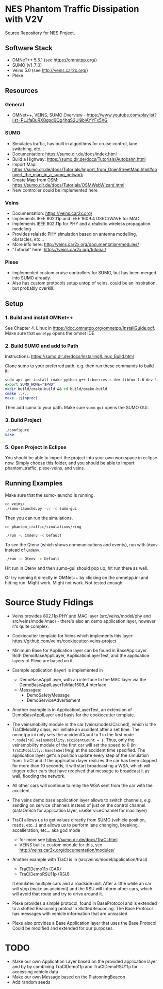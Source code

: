 # NES Phantom Traffic Dissipation with V2V

Source Repository for NES Project.

## Software Stack
- OMNeT++ 5.5.1 (see <https://omnetpp.org/>)
- SUMO (v1_7_0)
- Veins 5.0 (see <http://veins.car2x.org/>)
- Plexe

## Resources
### General
- OMNet++, VEINS, SUMO Overview - https://www.youtube.com/playlist?list=PLJfaBuRXBgpd6Qg4hqS2Ul9blAYYFx5XG

### SUMO
- Simulates traffic, has built in algorithms for cruise control, lane switching, etc...
- Documentation: https://sumo.dlr.de/docs/index.html 
- Build a Highway: https://sumo.dlr.de/docs/Tutorials/Autobahn.html 
- Import Map: https://sumo.dlr.de/docs/Tutorials/Import_from_OpenStreetMap.html#convert_the_map_in_a_sumo_network 
- Create Map from OSM: https://sumo.dlr.de/docs/Tutorials/OSMWebWizard.html 
- New controller could be implemented here

### Veins
- Documentation: https://veins.car2x.org/
- Implements IEEE 802.11p and IEEE 1609.4 DSRC/WAVE for MAC
- Implements IEEE 802.11p for PHY and a realistic wireless propagation modeling
- Provides relaistic PHY simulation based on antenna modelling, obstacles, etc...
- More info here: http://veins.car2x.org/documentation/modules/
- "Tutorial" here: https://veins.car2x.org/tutorial/ 

### Plexe
- Implemented custom cruise controllers for SUMO, but has been merged into SUMO already.
- Also has custom protocols setup untop of veins, could be an inspiration, but probably overkill.

## Setup

### 1. Build and install OMNet++
See Chapter 4. Linux in https://doc.omnetpp.org/omnetpp/InstallGuide.pdf.
Make sure that `omnetpp` opens the omnet IDE.

### 2. Build SUMO and add to Path
Instructions: https://sumo.dlr.de/docs/Installing/Linux_Build.html 

Clone sumo to your preferred path, e.g. then run these commands to build it:
```bash
sudo apt-get install cmake python g++ libxerces-c-dev libfox-1.6-dev libgdal-dev libproj-dev ibgl2ps-dev swig
export SUMO_HOME="$PWD"
mkdir build/cmake-build && cd build/cmake-build
cmake ../..
make -j$(nproc)
```
Then add sumo to your path. Make sure `sumo-gui` opens the SUMO GUI.

### 3. Build Project
```bash
./configure
make
```

### 5. Open Project in Eclipse
You should be able to import the project into your own workspace in eclipse now.
Simply choose this folder, and you should be able to import phantom_traffic, plexe-veins, and veins.

## Running Examples

Make sure that the sumo-launchd is running.
```bash
cd veins/
./sumo-launchd.py -vv -c sumo-gui
```
Then you can run the simulations.

```bash
cd phantom_traffic/simulations/ring

./run -u Cmdenv -c Default
```

To see the Qtenv (which shows communications and events), run with `Qtenv` instead of `Cmdenv`.

```bash
./run -u Qtenv -c Default
```

Hit run in Qtenv and then sumo-gui should pop up, hit run there as well.

Or try running it directly in OMNet++ by clicking on the omnetpp.ini and hitting run. Might work. Might not work. Not tested enough.


# Source Study Fidings
- Veins provides 802.11p PHY and MAC layer (src/veins/model/phy and src/veins/model/mac) - there's also an demo application layer, however it's quite complex.

- Cookiecutter template for Veins which implements this layer: https://github.com/veins/cookiecutter-veins-project

- Minimum Base for Application layer can be found in BaseApplLayer. Both DemoBaseApplLayer, ApplicationLayerTest, and the application layers of Plexe are based on it.

- Example application (layer) is implemented in
    - DemoBaseApplLayer, with an interface to the MAC layer via the DemoBaseApplLayerToMac1609_4Interface
    - Messages: 
        - DemoSafetyMessage
        - DemoServiceAdvertisment

- Another example is in ApplicationLayerTest, an extension of DemoBaseApplLayer and basis for the cookiecutter template.

- The veinsmobility module in the car (veins/nodes/Car.ned), which is the TraCIMobility class, will initiate an accident after a set time.
The omnetpp.ini only sets the accidentCount to 1 in the first node `*.node[*0].veinsmobility.accidentCount = 1`.
Thus, only the veinsmobility module of the first car will set the speed to 0 (in `TraCIMobility::handleSelfMsg`) at the accident time specified.
The application layer get's a position update every step of the simulation from TraCI and if the application layer realizes the car has been stopped for more than 10 seconds, it will start broadcasting a WSA, which will trigger other cars that have received that message to broadcast it as well, flooding the network. 

- All other cars will continue to relay the WSA sent from the car with the accident.

- The veins demo base application layer allows to switch channels, e.g. sending on service channels instead of just on the control channel. (dataOnSch for application layer, useServiceChannel for mac layer)

- TraCI allows us to get values directly from SUMO (vehicle position, roads, etc...) and allows us to perform lane changing, breaking, accelleration, etc... aka god mode
    - for more see https://sumo.dlr.de/docs/TraCI.html
    - VEINS built a custom module for this, see http://veins.car2x.org/documentation/modules/

- Another example with TraCI is in (src/veins/model/application/traci)
    - TraCIDemo11p (CAR)
    - TraCIDemoRSU11p (RSU)

    It emulates multiple cars and a roadside unit. After a little while an car will stop (make an accident) and the RSU will inform other cars, which will avoid that route and try to drive around it.

    
- Plexe provides a simple protocol, found in BaseProtocol and is extended to a slotted Beaconing protocl in SlottedBeaconing. The Base Protocol has messages with vehicle information that are unicasted.

- Plexe also provides a Base Application layer that uses the Base Protocol. Could be modified and extended for our purposes.

# TODO
- Make our own Application Layer based on the provided application layer and by by combining TraCIDemo11p and TraCIDemoRSU11p for accessing vehicle data
- Make our own Message based on the PlatooningBeacon
- Add random seeds
